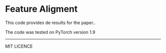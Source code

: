 # Feature Aligment

This code provides de results for the paper..

The code was tested on PyTorch version 1.9

--------------

MIT LICENCE